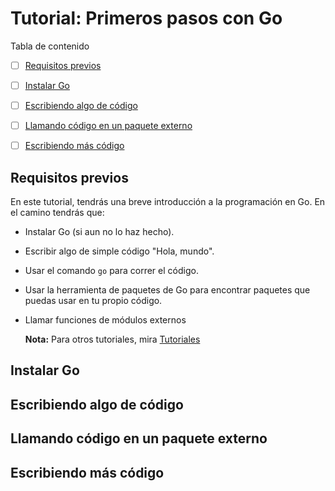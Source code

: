 # Tutorial: Primeros pasos con Go

Tabla de contenido

- [ ] [Requisitos previos](#requisitos-previos)
- [ ] [Instalar Go](#instalar-go)
- [ ] [Escribiendo algo de código](#escribiendo-algo-de-código)
- [ ] [Llamando código en un paquete externo](#llamando-código-en-un-paquete-externo)
- [ ] [Escribiendo más código](#escribiendo-más-código)


## Requisitos previos
En este tutorial, tendrás una breve introducción a la programación en Go. En el camino tendrás que:

- Instalar Go (si aun no lo haz hecho).
- Escribir algo de simple código "Hola, mundo".
- Usar el comando `go` para correr el código.
- Usar la herramienta de paquetes de Go para encontrar paquetes que puedas usar en tu propio código.
- Llamar funciones de módulos externos

   **Nota:** Para otros tutoriales, mira [Tutoriales](../DOC.md#primeros-pasos)

## Instalar Go

## Escribiendo algo de código

## Llamando código en un paquete externo

## Escribiendo más código